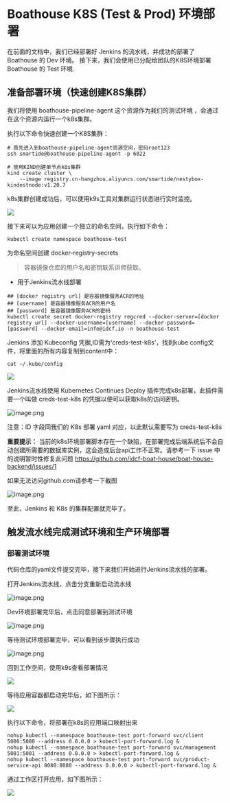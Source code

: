 # Boathouse K8S (Test & Prod) 环境部署

在前面的文档中，我们已经部署好 Jenkins 的流水线，并成功的部署了 Boathouse 的 Dev 环境。
接下来，我们会使用已分配给团队的K8S环境部署 Boathouse 的 Test 环境.

## 准备部署环境（快速创建K8S集群）

我们将使用 boathouse-pipeline-agent 这个资源作为我们的测试环境 ，会通过在这个资源内运行一个k8s集群。

执行以下命令快速创建一个K8S集群：

```
# 首先进入到boathouse-pipeline-agent资源空间，密码root123
ssh smartide@boathouse-pipeline-agent -p 6822

# 使用KIND创建单节点k8s集群
kind create cluster \
    --image registry.cn-hangzhou.aliyuncs.com/smartide/nestybox-kindestnode:v1.20.7
```

k8s集群创建成功后，可以使用k9s工具对集群运行状态进行实时监控。

![](images/20221026154426.png)  



接下来可以为应用创建一个独立的命名空间，执行如下命令：


```shell
kubectl create namespace boathouse-test
```

    
   
为命名空间创建 docker-registry-secrets

> 容器镜像仓库的用户名和密钥联系讲师获取。

- 用于Jenkins流水线部署

```shell
## [docker registry url] 是容器镜像服务ACR的地址
## [username] 是容器镜像服务ACR的用户名
## [password] 是容器镜像服务ACR的密码
kubectl create secret docker-registry regcred --docker-server=[docker registry url] --docker-username=[username] --docker-password=[password] --docker-email=info@idcf.io -n boathouse-test
```
    
Jenkins 添加 Kubeconfig 凭据,ID需为'creds-test-k8s'，找到kube config文件，将里面的所有内容复制到content中：

```
cat ~/.kube/config 
```

![](images/20221026173438.png)  

Jenkins流水线使用 Kubernetes Continues Deploy 插件完成k8s部署，此插件需要一个叫做 creds-test-k8s 的凭据以便可以获取k8s的访问密钥。
    
![image.png](images/k8s-04.png)

注意：ID 字段同我们的 K8s 部署 yaml 对应，以此默认需要写为 creds-test-k8s

**重要提示：** 当前的k8s环境部署脚本存在一个缺陷，在部署完成后端系统后不会自动创建所需要的数据库实例，这会造成后台api工作不正常。请参考一下 issue 中的说明暂时性修复此问题 https://github.com/idcf-boat-house/boat-house-backend/issues/1

如果无法访问github.com请参考一下截图

![image.png](images/k8s-db-issue.png)


至此，Jenkins 和 K8s 的集群配置就完毕了。

## 触发流水线完成测试环境和生产环境部署

### 部署测试环境

代码仓库的yaml文件提交完毕，接下来我们开始进行Jenkins流水线的部署。

打开Jenkins流水线，点击分支重新启动流水线

![image.png](images/k8s-12.png)

Dev环境部署完毕后，点击同意部署到测试环境

![image.png](images/k8s-05.png)

等待测试环境部署完毕，可以看到该步骤执行成功

![image.png](images/k8s-06.png)

回到工作空间，使用k9s查看部署情况

![](images/20221026173749.png)  


等待应用容器都启动完毕后，如下图所示：

![](images/20221026202950.png)  


执行以下命令，将部署在k8s的应用端口映射出来

```
nohup kubectl --namespace boathouse-test port-forward svc/client 5000:5000 --address 0.0.0.0 > kubectl-port-forward.log &
nohup kubectl --namespace boathouse-test port-forward svc/management 5001:5001 --address 0.0.0.0 > kubectl-port-forward.log &
nohup kubectl --namespace boathouse-test port-forward svc/product-service-api 8080:8080 --address 0.0.0.0 > kubectl-port-forward.log &
```


通过工作区打开应用，如下图所示：

![](images/20221026203157.png)  